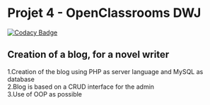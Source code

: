 # Projet 4 - OpenClassrooms DWJ

[![Codacy Badge](https://api.codacy.com/project/badge/Grade/b1a8d869b0d941ab84695148198e45c9)](https://app.codacy.com/manual/TimSeg/projet4_blog_OC?utm_source=github.com&utm_medium=referral&utm_content=TimSeg/projet4_blog_OC&utm_campaign=Badge_Grade_Dashboard)

## Creation of a blog, for a novel writer
1.Creation of the blog using PHP as server language and MySQL as database  
2.Blog is based on a CRUD interface for the admin  
3.Use of OOP as possible  
